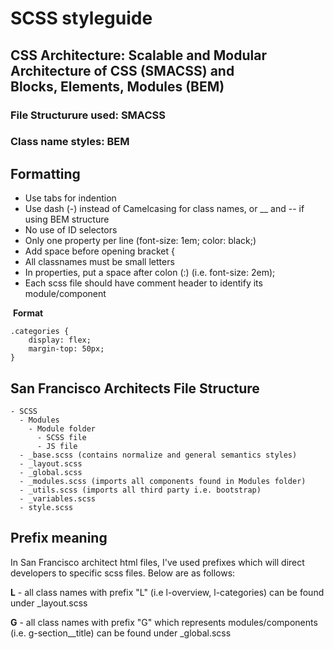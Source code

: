 # SCSS styleguide

## CSS Architecture: Scalable and Modular Architecture of CSS (SMACSS) and <br> Blocks, Elements, Modules (BEM)

### File Structurure used: SMACSS
  
### Class name styles: BEM 

  ## Formatting
  - Use tabs for indention
  - Use dash (-) instead of Camelcasing for class names, or __ and -- if using BEM structure
  - No use of ID selectors
  - Only one property per line
    (font-size: 1em;
      color: black;)
  - Add space before opening bracket { 
  - All classnames must be small letters
  - In properties, put a space after colon (:) (i.e. font-size: 2em);
  - Each scss file should have comment header to identify its module/component
  
  **Format**
  ```
  .categories {
	  display: flex;
	  margin-top: 50px;
  }
  ```
  
  ## San Francisco Architects File Structure
  
    - SCSS
      - Modules
        - Module folder
          - SCSS file
          - JS file
      - _base.scss (contains normalize and general semantics styles)
      - _layout.scss
      - _global.scss
      - _modules.scss (imports all components found in Modules folder)
      - _utils.scss (imports all third party i.e. bootstrap)
      - _variables.scss
      - style.scss
 
   ## Prefix meaning
   
   In San Francisco architect html files, I've used prefixes which will direct developers to specific scss files. Below are as follows:
   
   **L** - all class names with prefix "L" (i.e l-overview, l-categories) can be found under _layout.scss
   
   **G** - all class names with prefix "G" which represents modules/components (i.e. g-section__title) can be found under _global.scss
      
   
   
   
